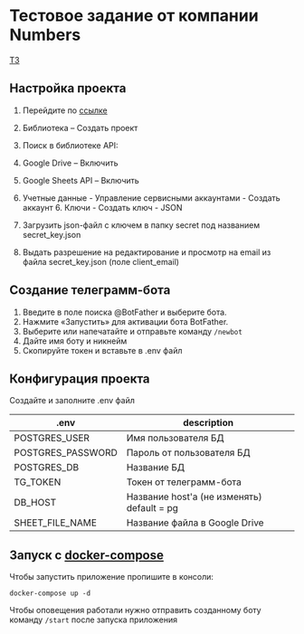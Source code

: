 # Тестовое задание от компании Numbers
[ТЗ](https://soldigital.notion.site/soldigital/developer-5b79683045a64129a2625a19bfb0c944)
## Настройка проекта
1. Перейдите по [ссылке](https://console.developers.google.com/)
2. Библиотека – Создать проект
3. Поиск в библиотеке API:
4. Google Drive – Включить
4. Google Sheets API – Включить
5. Учетные данные - Управление сервисными аккаунтами - Создать аккаунт
   6. Ключи - Создать ключ - JSON
    
7. Загрузить json-файл с ключем в папку secret под названием secret_key.json
8. Выдать разрешение на редактирование и просмотр на email из файла secret_key.json (поле client_email)

## Создание телеграмм-бота
1. Введите в поле поиска @BotFather и выберите бота.
2. Нажмите «Запустить» для активации бота BotFather.
3. Выберите или напечатайте и отправьте команду `/newbot`
4. Дайте имя боту и никнейм
5. Скопируйте токен и вставьте в .env файл

## Конфигурация проекта

Создайте и заполните .env файл

| .env              | description                                                |
|------------------|-------------------------------------------------------------|
| POSTGRES_USER    | Имя пользователя БД                                         |
| POSTGRES_PASSWORD| Пароль от пользователя БД                                   |
| POSTGRES_DB      | Название БД                                                 |
| TG_TOKEN         | Токен от телеграмм-бота                                     |
| DB_HOST          | Название host'a (не изменять) default = pg                  |
| SHEET_FILE_NAME  | Название файла в Google Drive                               |


## Запуск с [docker-compose](https://docs.docker.com/compose/)

Чтобы запустить приложение пропишите в консоли:

```shell
docker-compose up -d
```
Чтобы оповещения работали нужно отправить созданному боту команду `/start` после запуска приложения